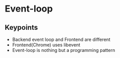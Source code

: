 # Event-loop


## Keypoints
- Backend event loop and Frontend are different
- Frontend(Chrome) uses libevent
- Event-loop is nothing but a programming pattern
